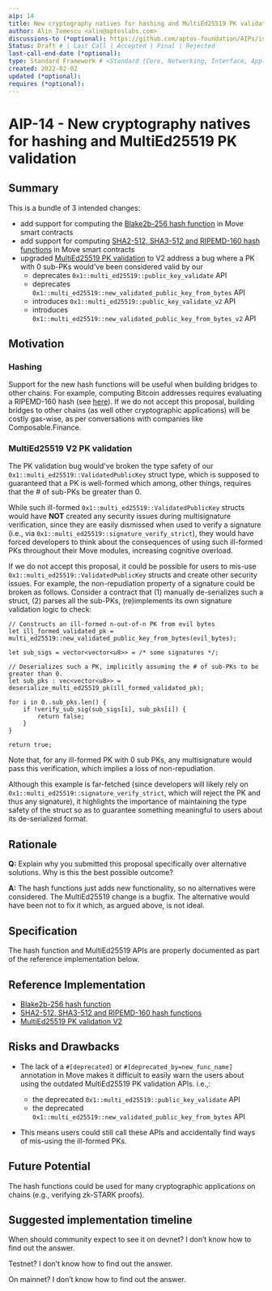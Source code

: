 ```yaml
---
aip: 14 
title: New cryptography natives for hashing and MultiEd25519 PK validation
author: Alin Tomescu <alin@aptoslabs.com>
discussions-to (*optional): https://github.com/aptos-foundation/AIPs/issues/57
Status: Draft # | Last Call | Accepted | Final | Rejected
last-call-end-date (*optional):
type: Standard Framework # <Standard (Core, Networking, Interface, Application, Framework) | Informational | Process>
created: 2022-02-02
updated (*optional):
requires (*optional):
---
```


# AIP-14 - New cryptography natives for hashing and MultiEd25519 PK validation

## Summary

This is a bundle of 3 intended changes:

 - add support for computing the [Blake2b-256 hash function](https://github.com/aptos-labs/aptos-core/pull/5436) in Move smart contracts
 - add support for computing [SHA2-512, SHA3-512 and RIPEMD-160 hash functions](https://github.com/aptos-labs/aptos-core/pull/4181) in Move smart contracts
 - upgraded [MultiEd25519 PK validation](https://github.com/aptos-labs/aptos-core/pull/5822) to V2 address a bug where a PK with 0 sub-PKs would've been considered valid by our 
   - deprecates `0x1::multi_ed25519::public_key_validate` API
   - deprecates `0x1::multi_ed25519::new_validated_public_key_from_bytes` API
   - introduces `0x1::multi_ed25519::public_key_validate_v2` API
   - introduces `0x1::multi_ed25519::new_validated_public_key_from_bytes_v2` API


## Motivation

### Hashing

Support for the new hash functions will be useful when building bridges to other chains.
For example, computing Bitcoin addresses requires evaluating a RIPEMD-160 hash (see [here](https://en.bitcoin.it/wiki/Protocol_documentation#Addresses)).
If we do not accept this proposal, building bridges to other chains (as well other cryptographic applications) will be costly gas-wise, as per conversations with companies like Composable.Finance.

### MultiEd25519 V2 PK validation

The PK validation bug would've broken the type safety of our `0x1::multi_ed25519::ValidatedPublicKey` struct type, which is supposed to guaranteed that a PK is well-formed which among, other things, requires that the # of sub-PKs be greater than 0.

While such ill-formed `0x1::multi_ed25519::ValidatedPublicKey` structs would have **NOT** created any security issues during multisignature verification, since they are easily dismissed when used to verify a signature (i.e., via `0x1::multi_ed25519::signature_verify_strict`), they would have forced developers to think about the consequences of using such ill-formed PKs throughout their Move modules, increasing cognitive overload. 

If we do not accept this proposal, it could be possible for users to mis-use `0x1::multi_ed25519::ValidatedPublicKey` structs and create other security issues. 
For example, the non-repudiation property of a signature could be broken as follows.
Consider a contract that (1) manually de-serializes such a struct, (2) parses all the sub-PKs, (re)implements its own signature validation logic to check:

```
// Constructs an ill-formed n-out-of-n PK from evil bytes
let ill_formed_validated_pk = multi_ed25519::new_validated_public_key_from_bytes(evil_bytes);

let sub_sigs = vector<vector<u8>> = /* some signatures */;

// Deserializes such a PK, implicitly assuming the # of sub-PKs to be greater than 0.
let sub_pks : vec<vector<u8>> = deserialize_multi_ed25519_pk(ill_formed_validated_pk);

for i in 0..sub_pks.len() {
	if !verify_sub_sig(sub_sigs[i], sub_pks[i]) {
		return false;
	}
}

return true;
```

Note that, for any ill-formed PK with 0 sub PKs, any multisignature would pass this verification, which implies a loss of non-repudiation.

Although this example is far-fetched (since developers will likely rely on `0x1::multi_ed25519::signature_verify_strict`, which will reject the PK and thus any signature), it highlights the importance of maintaining the type safety of the struct so as to guarantee something meaningful to users about its de-serialized format.

## Rationale

**Q:** Explain why you submitted this proposal specifically over alternative solutions. Why is this the best possible outcome?

**A:** The hash functions just adds new functionality, so no alternatives were considered. The MultiEd25519 change is a bugfix. The alternative would have been not to fix it which, as argued above, is not ideal.

## Specification

The hash function and MultiEd25519 APIs are properly documented as part of the reference implementation below.

## Reference Implementation

 - [Blake2b-256 hash function](https://github.com/aptos-labs/aptos-core/pull/5436)
 - [SHA2-512, SHA3-512 and RIPEMD-160 hash functions](https://github.com/aptos-labs/aptos-core/pull/4181)
 - [MultiEd25519 PK validation V2](https://github.com/aptos-labs/aptos-core/pull/5822)

## Risks and Drawbacks

- The lack of a `#[deprecated]` or `#[deprecated_by=new_func_name]` annotation in Move makes it difficult to easily warn the users about using the outdated MultiEd25519 PK validation APIs. i.e.,:
  - the deprecated `0x1::multi_ed25519::public_key_validate` API
  - the deprecated `0x1::multi_ed25519::new_validated_public_key_from_bytes` API

- This means users could still call these APIs and accidentally find ways of mis-using the ill-formed PKs.

## Future Potential

The hash functions could be used for many cryptographic applications on chains (e.g., verifying zk-STARK proofs).

## Suggested implementation timeline

When should community expect to see it on devnet? I don’t know how to find out the answer.

Testnet? I don’t know how to find out the answer.

On mainnet? I don’t know how to find out the answer.
